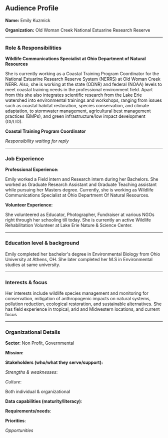 ## Audience Profile


**Name:** Emily Kuzmick

**Organization:** Old Woman Creek National Estuarine Research Reserve

______________

### Role & Responsibilities

**Wildlife Communications Specialist at Ohio Department of Natural Resources**

She is currently working as a Coastal Training Program Coordinator for the National Estuarine Research Reserve System (NERRS) at Old Woman Creek NERR. Also, she is working at the state (ODNR) and federal (NOAA) levels to meet coastal training needs in the professional environment field. Apart from this she also integrates scientific research from the Lake Erie watershed into environmental trainings and workshops, ranging from issues such as coastal habitat restoration, species conservation, and climate adaptation, to stormwater management, agricultural best management practices (BMPs), and green infrastructure/low impact development (GI/LID). 

**Coastal Training Program Coordinator**

_Responsibility waiting for reply_

________

### Job Experience
**Professional Experience:**

Emily worked a Field intern and Research intern during her Bachelors. She worked as Graduate Research Assistant and Graduate Teaching assistant while pursuing her Masters degree. Currently, she is working as Wildlife Communications Specialist at Ohio Department Of Natural Resources.

**Volunteer Experience:**

She volunteered as Educator, Photographer, Fundraiser at various NGOs right through her schooling till today. She is currently an active Wildlife Rehabilitation Volunteer at Lake Erie Nature & Science Center.

_________

### Education level & background
Emily completed her bachelor's degree in Environmental Biology from Ohio University at Athens, OH. She later completed her M.S in Environmental studies at same university.

___________

### Interests & focus

Her interests include wildlife species management and monitoring for conservation, mitigation of anthropogenic impacts on natural systems, pollution reduction, ecological restoration, and sustainable alternatives. She has field experience in tropical, arid and Midwestern locations, and current focus
___________

### Organizational Details
**Sector**: 
Non Profit, Governmental

**Mission:** 

**Stakeholders (who/what they serve/support):**

_Strengths & weaknesses_:

_Culture_:

Both individual & organizational

**Data capabilities (maturity/literacy)**:


**Requirements/needs**:


**Priorities**:


_Opportunities_

